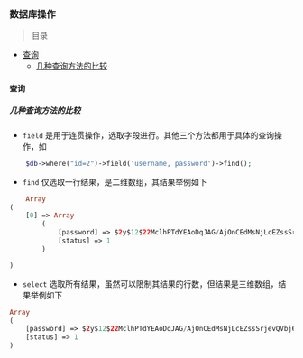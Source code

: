 ### 数据库操作

> 目录
* [查询](#查询)
    * [几种查询方法的比较](几种查询方法的比较)

#### 查询

##### 几种查询方法的比较

* `field` 是用于连贯操作，选取字段进行。其他三个方法都用于具体的查询操作，如
```php
    $db->where("id=2")->field('username, password')->find();
```

* `find` 仅选取一行结果，是二维数组，其结果举例如下 
```php
    Array
(
    [0] => Array
        (
            [password] => $2y$12$22MclhPTdYEAoDqJAG/AjOnCEdMsNjLcEZssSrjevQVbj6TAzNjxi
            [status] => 1
        )

)
```

* `select` 选取所有结果，虽然可以限制其结果的行数，但结果是三维数组，结果举例如下
```php
Array
(
    [password] => $2y$12$22MclhPTdYEAoDqJAG/AjOnCEdMsNjLcEZssSrjevQVbj6TAzNjxi
    [status] => 1
)
```